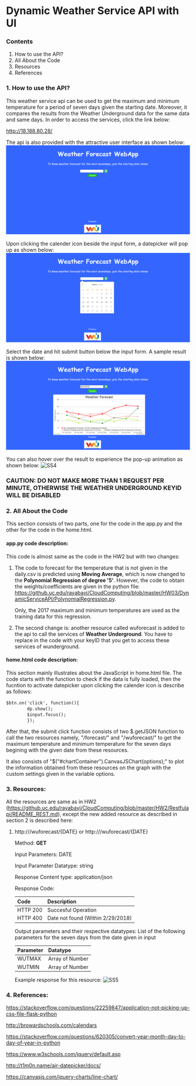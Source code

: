 # Dynamic Weather Service API with UI
### Contents
1. How to use the API?
2. All About the Code
3. Resources
4. References
### 1. How to use the API?
This weather service api can be used to get the maximum and minimum temperature for a period of seven days given the starting date. Moreover, it compares the results from the Weather Underground data for the same data and same days. In order to access the services, click the link below:

http://18.188.80.28/

The api is also provided with the attractive user interface as shown below:
![SS1](https://github.com/VarunRaj7/CloudComputing/blob/master/HW3/DynamicServiceAPI/SS1.PNG)

Upon clicking the calender icon beside the input form, a datepicker will pop up as shown below:
![SS2](https://github.com/VarunRaj7/CloudComputing/blob/master/HW3/DynamicServiceAPI/SS2.PNG)

Select the date and hit submit button below the input form. A sample result is shown below:
![SS3](https://github.com/VarunRaj7/CloudComputing/blob/master/HW3/DynamicServiceAPI/SS3.PNG)

You can also hover over the result to experience the pop-up animation as shown below:
![SS4](https://github.com/VarunRaj7/CloudComputing/blob/master/HW3/DynamicServiceAPI/SS4.PNGG)

### CAUTION: DO NOT MAKE MORE THAN 1 REQUEST PER MINUTE, OTHERWISE THE WEATHER UNDERGROUND KEYID WILL BE DISABLED 

### 2. All About the Code
This section consists of two parts, one for the code in the app.py and the other for the code in the home.html.

#### app.py code description:

This code is almost same as the code in the HW2 but with two changes:

1. The code to forecast for the temperature that is not given in the daily.csv is predicted using **Moving Average**, which is now changed to the **Polynomial Regression of degree '5'**. However, the code to obtain the weights/coefficients are given in the python file: https://github.uc.edu/rayabavj/CloudComputing/blob/master/HW03/DynamicServiceAPI/PolynomialRegression.py. 

	Only, the 2017 maximum and minimum temperatures are used as the training data for this regression. 

2. The second change is: another resource called wuforecast is added to the api to call the services of **Weather Underground**. You have to replace <yourwundergroundKeyID> in the code with your keyID that you get to access these services of wunderground.

#### home.html code description:

This section mainly illustrates about the JavaScript in home.html file. The code starts with the function to check if the data is fully loaded, then the fucntion to activate datepicker upon clicking the calender icon is describe as follows:

	$btn.on('click', function(){
			dp.show();
			$input.focus();
			});

After that, the submit click function consists of two $.getJSON function to call the two resources namely, "/forecast/<date>" and "/wuforecast/<date>" to get the maximum temperature and minimum temperature for the seven days begining with the given date from these resources.

It also consists of "$("#chartContainer").CanvasJSChart(options);" to plot the information obtained from these resources on the graph with the custom settings given in the variable options.

### 3. Resources:
All the resources are same as in HW2 (https://github.uc.edu/rayabavj/CloudComputing/blob/master/HW2/Restfulapi/README_REST.md), except the new added resource as described in section 2 is described here:

1. http:///wuforecast/{DATE} or
   http:///wuforecast/{DATE}
  
    Method: **GET**
  
    Input Parameters: DATE
    
    Input Parameter Datatype: string
  
    Response Content type: application/json
  
    Response Code:
  
    Code | Description
    -----|-------------
    HTTP 200 | Succesful Operation 
    HTTP 400 | Date not found (Within 2/29/2018)
    
    Output parameters and their respective datatypes: 
    List of the following parameters for the seven days from the date given in input
    
    Parameter | Datatype
    -----|-------------
    WUTMAX | Array of Number
    WUTMIN | Array of Number
    
    Example response for this resource:
    ![SS5](https://github.uc.edu/rayabavj/CloudComputing/blob/master/HW03/DynamicServiceAPI/SS6.PNG)

### 4. References:

https://stackoverflow.com/questions/22259847/application-not-picking-up-css-file-flask-python

http://browardschools.com/calendars

https://stackoverflow.com/questions/620305/convert-year-month-day-to-day-of-year-in-python

https://www.w3schools.com/jquery/default.asp

http://t1m0n.name/air-datepicker/docs/

https://canvasjs.com/jquery-charts/line-chart/

